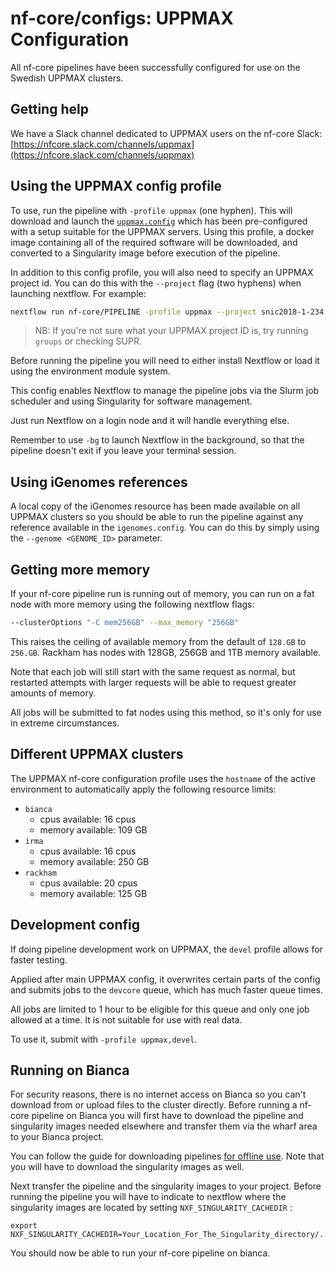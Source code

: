 # nf-core/configs: UPPMAX Configuration

All nf-core pipelines have been successfully configured for use on the Swedish UPPMAX clusters.

## Getting help

We have a Slack channel dedicated to UPPMAX users on the nf-core Slack: [https://nfcore.slack.com/channels/uppmax](https://nfcore.slack.com/channels/uppmax)

## Using the UPPMAX config profile

To use, run the pipeline with `-profile uppmax` (one hyphen).
This will download and launch the [`uppmax.config`](../conf/uppmax.config) which has been pre-configured with a setup suitable for the UPPMAX servers.
Using this profile, a docker image containing all of the required software will be downloaded, and converted to a Singularity image before execution of the pipeline.

In addition to this config profile, you will also need to specify an UPPMAX project id.
You can do this with the `--project` flag (two hyphens) when launching nextflow. For example:

```bash
nextflow run nf-core/PIPELINE -profile uppmax --project snic2018-1-234 # ..rest of pipeline flags
```

> NB: If you're not sure what your UPPMAX project ID is, try running `groups` or checking SUPR.

Before running the pipeline you will need to either install Nextflow or load it using the environment module system.

This config enables Nextflow to manage the pipeline jobs via the Slurm job scheduler and using Singularity for software management.

Just run Nextflow on a login node and it will handle everything else.

Remember to use `-bg` to launch Nextflow in the background, so that the pipeline doesn't exit if you leave your terminal session.

## Using iGenomes references

A local copy of the iGenomes resource has been made available on all UPPMAX clusters so you should be able to run the pipeline against any reference available in the `igenomes.config`.
You can do this by simply using the `--genome <GENOME_ID>` parameter.

## Getting more memory

If your nf-core pipeline run is running out of memory, you can run on a fat node with more memory using the following nextflow flags:

```bash
--clusterOptions "-C mem256GB" --max_memory "256GB"
```

This raises the ceiling of available memory from the default of `128.GB` to `256.GB`.
Rackham has nodes with 128GB, 256GB and 1TB memory available.

Note that each job will still start with the same request as normal, but restarted attempts with larger requests will be able to request greater amounts of memory.

All jobs will be submitted to fat nodes using this method, so it's only for use in extreme circumstances.

## Different UPPMAX clusters

The UPPMAX nf-core configuration profile uses the `hostname` of the active environment to automatically apply the following resource limits:

* `bianca`
  * cpus available: 16 cpus
  * memory available: 109 GB
* `irma`
  * cpus available: 16 cpus
  * memory available: 250 GB
* `rackham`
  * cpus available: 20 cpus
  * memory available: 125 GB

## Development config

If doing pipeline development work on UPPMAX, the `devel` profile allows for faster testing.

Applied after main UPPMAX config, it overwrites certain parts of the config and submits jobs to the `devcore` queue, which has much faster queue times.

All jobs are limited to 1 hour to be eligible for this queue and only one job allowed at a time.
It is not suitable for use with real data.

To use it, submit with `-profile uppmax,devel`.

## Running on Bianca

For security reasons, there is no internet access on Bianca so you can't download from or upload files to the cluster directly. Before running a nf-core pipeline on Bianca you will first have to download the pipeline and singularity images needed elsewhere and transfer them via the wharf area to your Bianca project. 

You can follow the guide for downloading pipelines [for offline use](https://nf-co.re/tools#downloading-pipelines-for-offline-use). Note that you will have to download the singularity images as well. 

Next transfer the pipeline and the singularity images to your project. Before running the pipeline you will have to indicate to nextflow where the singularity images are located by setting `NXF_SINGULARITY_CACHEDIR` :

`export NXF_SINGULARITY_CACHEDIR=Your_Location_For_The_Singularity_directory/.`

You should now be able to run your nf-core pipeline on bianca.
